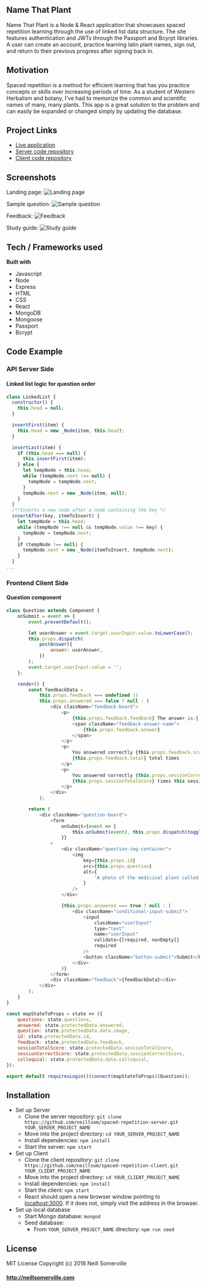 
## Name That Plant

Name That Plant is a Node & React application that showcases spaced repetition learning through the use of linked list data structure. The site features authentication and JWTs through the Passport and Bcyrpt libraries. A user can create an account, practice learning latin plant names, sign out, and return to their previous progress after signing back in.

## Motivation
Spaced repetition is a method for efficient learning that has you practice concepts or skills over increasing periods of time. As a student of Western Herbalism and botany, I've had to memorize the common and scientific names of many, many plants. This app is a great solution to the problem and can easily be expanded or changed simply by updating the database. 

## Project Links
- [Live application](https://name-that-plant.herokuapp.com/)
- [Server code repository](https://github.com/neillsom/spaced-repetition-server) 
- [Client code repository](https://github.com/neillsom/spaced-repetition-client)

## Screenshots
Landing page:
![Landing page](https://neillsomerville.s3.us-west-2.amazonaws.com/name-that-plant/landingpage.png "Landing page")

Sample question:
![Sample question](https://neillsomerville.s3.us-west-2.amazonaws.com/name-that-plant/samplequestion.png "Sample question")

Feedback:
![Feedback](https://neillsomerville.s3.us-west-2.amazonaws.com/name-that-plant/feedback.png "Feedback")

Study guide:
![Study guide](https://neillsomerville.s3.us-west-2.amazonaws.com/name-that-plant/studyguide.png "Study guide")

## Tech / Frameworks used
<b>Built with</b>
- Javascript 
- Node
- Express
- HTML
- CSS
- React
- MongoDB
- Mongoose
- Passport
- Bcrypt

## Code Example
### API Server Side
#### Linked list logic for question order
```javascript
class LinkedList {
  constructor() {
    this.head = null;
  }

  insertFirst(item) {
    this.head = new _Node(item, this.head);
  }

  insertLast(item) {
    if (this.head === null) {
      this.insertFirst(item);
    } else {
      let tempNode = this.head;
      while (tempNode.next !== null) {
        tempNode = tempNode.next;
      }
      tempNode.next = new _Node(item, null);
    }
  }
  /**Inserts a new node after a node containing the key */
  insertAfter(key, itemToInsert) {
    let tempNode = this.head;
    while (tempNode !== null && tempNode.value !== key) {
      tempNode = tempNode.next;
    }
    if (tempNode !== null) {
      tempNode.next = new _Node(itemToInsert, tempNode.next);
    }
  }
...
```

### Frontend Client Side
#### Question component
```javascript
class Question extends Component {
	onSubmit = event => {
		event.preventDefault();

		let userAnswer = event.target.userInput.value.toLowerCase();
		this.props.dispatch(
			postAnswer({
				answer: userAnswer,
			})
		);
		event.target.userInput.value = '';
	};

	render() {
		const feedbackData =
			this.props.feedback === undefined ||
			this.props.answered === false ? null : (
				<div className="feedback-board">
					<p>
						{this.props.feedback.feedback} The answer is:{' '}
						<span className="feedback-answer-name">
							{this.props.feedback.answer}
						</span>
					</p>
					<p>
						You answered correctly {this.props.feedback.score} out of{' '}
						{this.props.feedback.total} total times
					</p>
					<p>
						You answered correctly {this.props.sessionCorrectScore} out of{' '}
						{this.props.sessionTotalScore} times this session
					</p>
				</div>
			);

		return (
			<div className="question-board">
				<form
					onSubmit={event => {
						this.onSubmit(event), this.props.dispatch(toggleAnswered());
					}}
				>
					<div className="question-img-container">
						<img
							key={this.props.id}
							src={this.props.question}
							alt={
								'A photo of the medicinal plant called ' + this.props.colloquial
							}
						/>
					</div>

					{this.props.answered === true ? null : (
						<div className="conditional-input-submit">
							<input
								className="userInput"
								type="text"
								name="userInput"
								validate={[required, nonEmpty]}
								required
							/>
							<button className="button-submit">Submit</button>
						</div>
					)}
				</form>
				<div className="feedback">{feedbackData}</div>
			</div>
		);
	}
}

const mapStateToProps = state => ({
	questions: state.questions,
	answered: state.protectedData.answered,
	question: state.protectedData.data.image,
	id: state.protectedData.id,
	feedback: state.protectedData.feedback,
	sessionTotalScore: state.protectedData.sessionTotalScore,
	sessionCorrectScore: state.protectedData.sessionCorrectScore,
	colloquial: state.protectedData.data.colloquial,
});

export default requiresLogin()(connect(mapStateToProps)(Question));
```

## Installation
- Set up Server
  - Clone the server repository: `git clone https://github.com/neillsom/spaced-repetition-server.git YOUR_SERVER_PROJECT_NAME`
  - Move into the project directory: `cd YOUR_SERVER_PROJECT_NAME`
  - Install dependencies: `npm install`
  - Start the server: `npm start`
- Set up Client
  - Clone the client repository: `git clone https://github.com/neillsom/spaced-repetition-client.git YOUR_CLIENT_PROJECT_NAME`
  - Move into the project directory: `cd YOUR_CLIENT_PROJECT_NAME`
  - Install dependencies: `npm install`
  - Start the client: `npm start`
  - React should open a new browser window pointing to [localhost:3000](localhost:3000). If it does not, simply visit the address in the browser. 
- Set up local database
  - Start Mongo database: `mongod`
  - Seed database:
    - From `YOUR_SERVER_PROJECT_NAME` directory: `npm run seed`

## License
MIT License
Copyright (c) 2018 Neill Somerville

#### http://neillsomerville.com